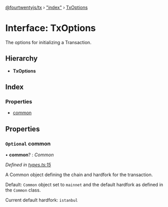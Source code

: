 [@fourtwentyjs/tx](../README.md) › ["index"](../modules/_index_.md) › [TxOptions](_index_.txoptions.md)

# Interface: TxOptions

The options for initializing a Transaction.

## Hierarchy

* **TxOptions**

## Index

### Properties

* [common](_index_.txoptions.md#optional-common)

## Properties

### `Optional` common

• **common**? : *Common*

*Defined in [types.ts:15](https://github.com/420integrated/fourtwentyjs-vm/blob/master/packages/tx/src/types.ts#L15)*

A Common object defining the chain and hardfork for the transaction.

Default: `Common` object set to `mainnet` and the default hardfork as defined in the `Common` class.

Current default hardfork: `istanbul`
